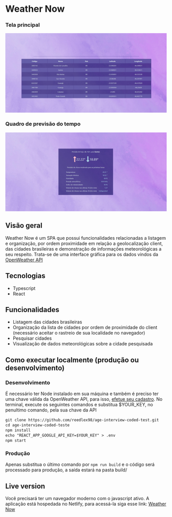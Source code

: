 Weather Now
==============
### Tela principal
![how the app looks like][app-screen-1]
### Quadro de previsão do tempo
![how the app looks like][app-screen-2]

Visão geral
--------

Weather Now é um SPA que possui funcionalidades relacionadas a listagem e organização, por ordem proximidade em relação a geolocalização client, das cidades brasileiras e demonstração de informações meteorológicas a seu respeito. Trata-se de uma interface gráfica para os dados vindos da [OpenWeather API][1]

Tecnologias
------------

- Typescript
- React

Funcionalidades
--------

- Listagem das cidades brasileiras
- Organização da lista de cidades por ordem de proximidade do client (necessário aceitar o rastreio de sua localidade no navegador)
- Pesquisar cidades
- Visualização de dados meteorológicas sobre a cidade pesquisada

Como executar localmente (produção ou desenvolvimento)
---------------------------

### Desenvolvimento

É necessário ter Node instalado em sua máquina e também é preciso ter uma chave válida da OpenWeather API, para isso, [efetue seu cadastro][2]. No terminal, execute os seguintes comandos e substitua $YOUR_KEY, no penultimo comando, pela sua chave da API

    git clone https://github.com/reedlex98/age-interview-coded-test.git
    cd age-interview-coded-teste
    npm install
    echo "REACT_APP_GOOGLE_API_KEY=$YOUR_KEY" > .env
    npm start

### Produção

Apenas substitua o último comando por ```npm run build``` e o código será processado para produção, a saída estará na pasta build/

Live version
------

Você precisará ter um navegador moderno com o javascript ativo. A aplicação está hospedada no Netlify, para acessá-la siga esse link: [Weather Now][3]

[app-screen-1]: ./src/assets/app_1.jpg
[app-screen-2]: ./src/assets/app_2.jpg
[1]: https://openweathermap.org/api
[2]: https://home.openweathermap.org/users/sign_up
[3]: https://gifted-murdock-e02993.netlify.com/
